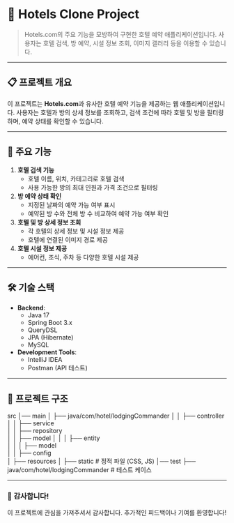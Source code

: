 # 🏨 Hotels Clone Project

> Hotels.com의 주요 기능을 모방하여 구현한 호텔 예약 애플리케이션입니다. 사용자는 호텔 검색, 방 예약, 시설 정보 조회, 이미지 갤러리 등을 이용할 수 있습니다.
> 

---

## 📋 **프로젝트 개요**

이 프로젝트는 **Hotels.com**과 유사한 호텔 예약 기능을 제공하는 웹 애플리케이션입니다. 사용자는 호텔과 방의 상세 정보를 조회하고, 검색 조건에 따라 호텔 및 방을 필터링하며, 예약 상태를 확인할 수 있습니다.

---

## 🚀 **주요 기능**

1. **호텔 검색 기능**
    - 호텔 이름, 위치, 카테고리로 호텔 검색
    - 사용 가능한 방의 최대 인원과 가격 조건으로 필터링
2. **방 예약 상태 확인**
    - 지정된 날짜의 예약 가능 여부 표시
    - 예약된 방 수와 전체 방 수 비교하여 예약 가능 여부 확인
3. **호텔 및 방 상세 정보 조회**
    - 각 호텔의 상세 정보 및 시설 정보 제공
    - 호텔에 연결된 이미지 경로 제공
4. **호텔 시설 정보 제공**
    - 에어컨, 조식, 주차 등 다양한 호텔 시설 제공

---

## 🛠 **기술 스택**

- **Backend**:
    - Java 17
    - Spring Boot 3.x
    - QueryDSL
    - JPA (Hibernate)
    - MySQL
- **Development Tools**:
    - IntelliJ IDEA
    - Postman (API 테스트)

---

## 📂 **프로젝트 구조**

src
│── main
│   ├── java/com/hotel/lodgingCommander
│   │   ├── controller  
│   │   ├── service          
│   │   ├── repository        
│   │   ├── model
│   │   │   ├── entity      
│   │   │   ├── model         
│   │   ├── config           
│   ├── resources
│       ├── static            # 정적 파일 (CSS, JS)
│── test
├── java/com/hotel/lodgingCommander  # 테스트 케이스

---

### 🎉 **감사합니다!**

이 프로젝트에 관심을 가져주셔서 감사합니다. 추가적인 피드백이나 기여를 환영합니다!
